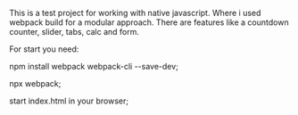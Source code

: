 This is a test project for working with native javascript. Where i used webpack build for a modular approach.
There are features like a countdown counter, slider, tabs, calc and form.

For start you need:

npm install webpack webpack-cli --save-dev;

npx webpack;

start index.html in your browser;
